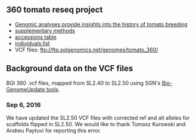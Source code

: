 ## 360 tomato reseq project

- [Genomic analyses provide insights into the history of tomato breeding](ng.3117.pdf)
- [supplementary methods](ng.3117-S1.pdf)
- [accessions table](ng.3117-S2.xls)
- [individuals list](360_individual.list)
- VCF files: ftp://ftp.solgenomics.net/genomes/tomato_360/

## Background data on the VCF files

BGI 360 .vcf files, mapped from SL2.40 to SL2.50 using SGN's 
[Bio-GenomeUpdate tools](https://github.com/solgenomics/Bio-GenomeUpdate).

### Sep 6, 2016

We have updated the SL2.50 VCF files with corrected ref and alt alleles for 
scaffolds flipped in SL2.50. We would like to thank Tomasz Kurowski and Andreu 
Paytuvi for reporting this error.
